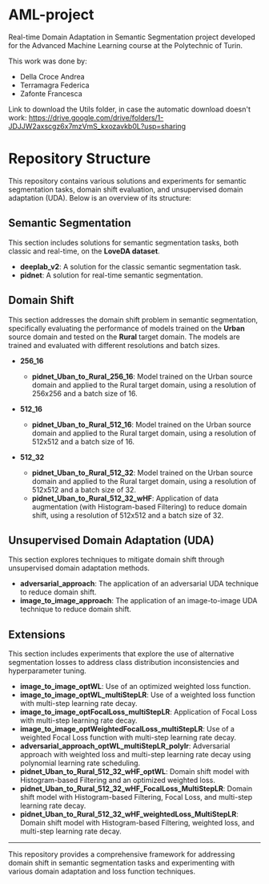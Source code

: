 # AML-project
Real-time Domain Adaptation in  Semantic Segmentation project developed for the Advanced Machine Learning course at the Polytechnic of Turin.

This work was done by:
* Della Croce Andrea
* Terramagra Federica
* Zafonte Francesca

Link to download the Utils folder, in case the automatic download doesn't work: https://drive.google.com/drive/folders/1-JDJJW2axscgz6x7mzVmS_kxozavkb0L?usp=sharing

# Repository Structure

This repository contains various solutions and experiments for semantic segmentation tasks, domain shift evaluation, and unsupervised domain adaptation (UDA). Below is an overview of its structure:

## Semantic Segmentation
This section includes solutions for semantic segmentation tasks, both classic and real-time, on the **LoveDA dataset**.

- **deeplab_v2**: A solution for the classic semantic segmentation task.
- **pidnet**: A solution for real-time semantic segmentation.

## Domain Shift
This section addresses the domain shift problem in semantic segmentation, specifically evaluating the performance of models trained on the **Urban** source domain and tested on the **Rural** target domain. The models are trained and evaluated with different resolutions and batch sizes.

- **256_16**
  - **pidnet_Uban_to_Rural_256_16**: Model trained on the Urban source domain and applied to the Rural target domain, using a resolution of 256x256 and a batch size of 16.
  
- **512_16**
  - **pidnet_Uban_to_Rural_512_16**: Model trained on the Urban source domain and applied to the Rural target domain, using a resolution of 512x512 and a batch size of 16.
  
- **512_32**
  - **pidnet_Uban_to_Rural_512_32**: Model trained on the Urban source domain and applied to the Rural target domain, using a resolution of 512x512 and a batch size of 32.
  - **pidnet_Uban_to_Rural_512_32_wHF**: Application of data augmentation (with Histogram-based Filtering) to reduce domain shift, using a resolution of 512x512 and a batch size of 32.

## Unsupervised Domain Adaptation (UDA)
This section explores techniques to mitigate domain shift through unsupervised domain adaptation methods.

- **adversarial_approach**: The application of an adversarial UDA technique to reduce domain shift.
- **image_to_image_approach**: The application of an image-to-image UDA technique to reduce domain shift.

## Extensions
This section includes experiments that explore the use of alternative segmentation losses to address class distribution inconsistencies and hyperparameter tuning.

- **image_to_image_optWL**: Use of an optimized weighted loss function.
- **image_to_image_optWL_multiStepLR**: Use of a weighted loss function with multi-step learning rate decay.
- **image_to_image_optFocalLoss_multiStepLR**: Application of Focal Loss with multi-step learning rate decay.
- **image_to_image_optWeightedFocalLoss_multiStepLR**: Use of a weighted Focal Loss function with multi-step learning rate decay.
- **adversarial_approach_optWL_multiStepLR_polylr**: Adversarial approach with weighted loss and multi-step learning rate decay using polynomial learning rate scheduling.
- **pidnet_Uban_to_Rural_512_32_wHF_optWL**: Domain shift model with Histogram-based Filtering and an optimized weighted loss.
- **pidnet_Uban_to_Rural_512_32_wHF_FocalLoss_MultiStepLR**: Domain shift model with Histogram-based Filtering, Focal Loss, and multi-step learning rate decay.
- **pidnet_Uban_to_Rural_512_32_wHF_weightedLoss_MultiStepLR**: Domain shift model with Histogram-based Filtering, weighted loss, and multi-step learning rate decay.

---

This repository provides a comprehensive framework for addressing domain shift in semantic segmentation tasks and experimenting with various domain adaptation and loss function techniques.



